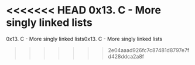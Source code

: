 <<<<<<< HEAD
0x13. C - More singly linked lists
=======
0x13. C - More singly linked lists0x13. C - More singly linked lists
>>>>>>> 2e04aaad926fc7c87481d8797e7fd428ddca2a8f
